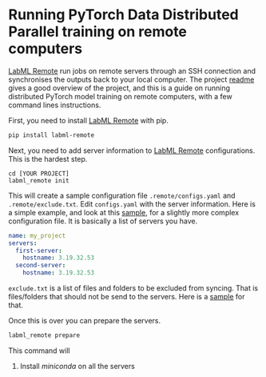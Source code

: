 # Running PyTorch Data Distributed Parallel training on remote computers

[LabML Remote](https://github.com/lab-ml/remote) run jobs on remote servers
through an SSH connection and synchronises
the outputs back to your local computer.
The project [readme](https://github.com/lab-ml/remote/blob/master/readme.md)
gives a good overview of the project,
and this is a guide on running distributed PyTorch model training on remote computers,
with a few command lines instructions.

First, you need to install [LabML Remote](https://github.com/lab-ml/remote) with pip.

```bash
pip install labml-remote
```

Next, you need to add server information to [LabML Remote](https://github.com/lab-ml/remote)
 configurations. This is the hardest step.

```
cd [YOUR PROJECT]
labml_remote init
```

This will create a sample configuration file `.remote/configs.yaml` and `.remote/exclude.txt`.
Edit `configs.yaml` with the server information.
Here is a simple example,
and look at this [sample](https://github.com/lab-ml/remote/blob/master/sample/.remote/configs.yaml),
for a slightly more complex configuration file.
It is basically a list of servers you have.

```yaml
name: my_project
servers:
  first-server:
    hostname: 3.19.32.53
  second-server:
    hostname: 3.19.32.53
```

`exclude.txt` is a list of files and folders to be excluded from syncing.
That is files/folders that should not be send to the servers.
Here is a [sample](https://github.com/lab-ml/remote/blob/master/sample/.remote/exclude.txt) for that.

Once this is over you can prepare the servers.

```bash
labml_remote prepare
```

This command will
1. Install *miniconda* on all the servers
